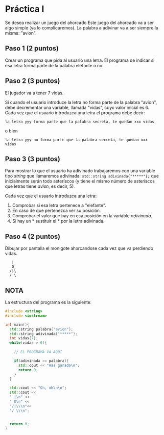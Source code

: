 # Práctica I

Se desea realizar un juego del ahorcado
Este juego del ahorcado va a ser algo simple (ya lo complicaremos). La palabra a adivinar va a ser siempre la misma: "avion".

## Paso 1 (2 puntos)
Crear un programa que pida al usuario una letra. El programa de indicar si esa letra forma parte de la palabra elefante o no.

## Paso 2 (3 puntos)
El jugador va a tener 7 vidas.

Si cuando el usuario introduce la letra no forma parte de la palabra "avion", debe decrementar una variable, llamada "vidas", cuyo valor inicial es 6. Cada vez que el usuario introduzca una letra el programa debe decir:

`la letra yyy forma parte que la palabra secreta, te quedan xxx vidas` 

o bien 

`la letra yyy no forma parte que la palabra secreta, te quedan xxx vidas`

## Paso 3 (3 puntos)
Para mostrar lo que el usuario ha adivinado trabajaremos con una variable tipo *string* que llamaremos adivinada: `std::string adivinada{"*****"};` que inicialmente serán todo asteríscos (y tiene el mismo número de asteríscos que letras tiene *avion*, es decir, 5).

Cada vez que el usuario introduzca una letra:
  1. Comprobar si esa letra pertenece a "elefante".  
  2. En caso de que pertenezca ver su posición.
  3. Comprobar el valor que hay en esa posición en la variable *adivinada*.
  4. Si hay un * sustituir el * por la letra adivinada.

## Paso 4 (2 puntos)
Dibujar por pantalla el monigote ahorcandose cada vez que va perdiendo vidas.

```
   |
   O
  /|\
  / \
```

## NOTA
La estructura del programa es la siguiente:

```cpp
#include <string>
#include <iostream>

int main(){
  std::string palabra{"avion"};
  std::string adivinada{"*****"};
  int vidas{7};
  while(vidas > 0){
    
    // EL PROGRAMA VA AQUI

    if(adivinada == palabra){
      std::cout << "Has ganado\n";
      return 0;
    }
  }

  std::cout << "Oh, oh\n\n";
  std::cout << 
  " |\n" <<
  " O\n" <<
  "/|\\\n"<<
  "/ \\\n"; 


  return 0;
}
```
